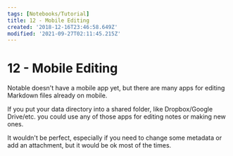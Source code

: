 ```yaml
---
tags: [Notebooks/Tutorial]
title: 12 - Mobile Editing
created: '2018-12-16T23:46:58.649Z'
modified: '2021-09-27T02:11:45.215Z'
---
```


# 12 - Mobile Editing

Notable doesn't have a mobile app yet, but there are many apps for editing Markdown files already on mobile. 

If you put your data directory into a shared folder, like Dropbox/Google Drive/etc. you could use any of those apps for editing notes or making new ones.

It wouldn't be perfect, especially if you need to change some metadata or add an attachment, but it would be ok most of the times.
